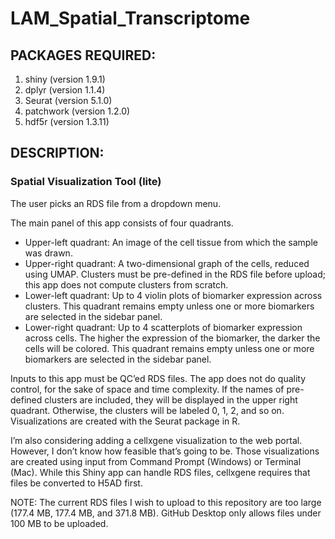 # LAM_Spatial_Transcriptome

## PACKAGES REQUIRED:

1. shiny (version 1.9.1)
2. dplyr (version 1.1.4)
3. Seurat (version 5.1.0)
4. patchwork (version 1.2.0)
5. hdf5r (version 1.3.11)


## DESCRIPTION:

### Spatial Visualization Tool (lite)
The user picks an RDS file from a dropdown menu.

The main panel of this app consists of four quadrants.
- Upper-left quadrant: An image of the cell tissue from which the sample was drawn.
- Upper-right quadrant: A two-dimensional graph of the cells, reduced using UMAP. Clusters must be pre-defined in the RDS file before upload; this app does not compute clusters from scratch.
- Lower-left quadrant: Up to 4 violin plots of biomarker expression across clusters. This quadrant remains empty unless one or more biomarkers are selected in the sidebar panel.
- Lower-right quadrant: Up to 4 scatterplots of biomarker expression across cells. The higher the expression of the biomarker, the darker the cells will be colored. This quadrant remains empty unless one or more biomarkers are selected in the sidebar panel.

Inputs to this app must be QC’ed RDS files. The app does not do quality control, for the sake of space and time complexity.
If the names of pre-defined clusters are included, they will be displayed in the upper right quadrant. Otherwise, the clusters will be labeled 0, 1, 2, and so on.
Visualizations are created with the Seurat package in R.

I’m also considering adding a cellxgene visualization to the web portal. However, I don’t know how feasible that’s going to be. Those visualizations are created using input from Command Prompt (Windows) or Terminal (Mac).
While this Shiny app can handle RDS files, cellxgene requires that files be converted to H5AD first.

NOTE: The current RDS files I wish to upload to this repository are too large (177.4 MB, 177.4 MB, and 371.8 MB). GitHub Desktop only allows files under 100 MB to be uploaded.